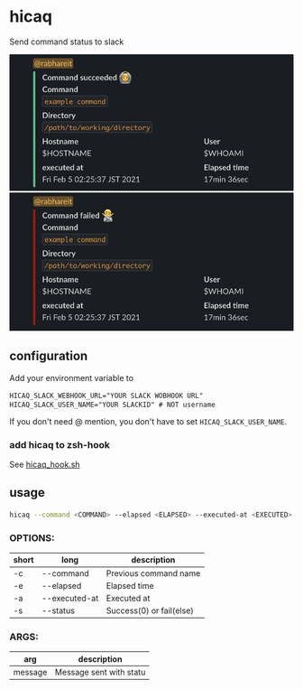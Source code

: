 # hicaq

Send command status to slack

![seccess.png](./img/success.png)
![fail.png](./img/fail.png)

## configuration

Add your environment variable to
```
HICAQ_SLACK_WEBHOOK_URL="YOUR SLACK WOBHOOK URL"
HICAQ_SLACK_USER_NAME="YOUR SLACKID" # NOT username
```
If you don't need @ mention, you don't have to set `HICAQ_SLACK_USER_NAME`.

### add hicaq to zsh-hook
See [hicaq_hook.sh](https://github.com/rabhareit/hicaq/blob/main/hicaq_hook.sh)

## usage
```sh
hicaq --command <COMMAND> --elapsed <ELAPSED> --executed-at <EXECUTED> --status <STATUS> [message]
```

### OPTIONS:
|short|long|description|
|---|---|---|
| -c | --command | Previous command name |
| -e | --elapsed | Elapsed time |
| -a | --executed-at | Executed at |
| -s | --status | Success(0) or fail(else) |

### ARGS:
|arg|description|
|---|---|
| message | Message sent with statu |
